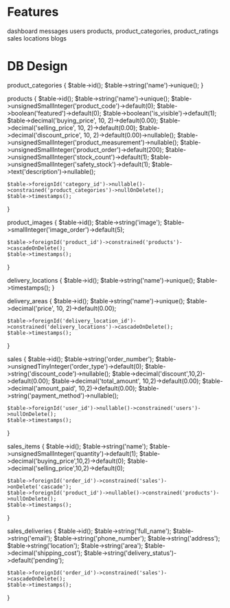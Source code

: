 # Features
dashboard
messages
users
products, product_categories, product_ratings
sales
locations
blogs


# DB Design
product_categories {
    $table->id();
    $table->string('name')->unique();
}

products {
    $table->id();
    $table->string('name')->unique();
    $table->unsignedSmallInteger('product_code')->default(0);
    $table->boolean('featured')->default(0);
    $table->boolean('is_visible')->default(1);
    $table->decimal('buying_price', 10, 2)->default(0.00);
    $table->decimal('selling_price', 10, 2)->default(0.00);
    $table->decimal('discount_price', 10, 2)->default(0.00)->nullable();
    $table->unsignedSmallInteger('product_measurement')->nullable();
    $table->unsignedSmallInteger('product_order')->default(200);
    $table->unsignedSmallInteger('stock_count')->default(1);
    $table->unsignedSmallInteger('safety_stock')->default(1);
    $table->text('description')->nullable();

    $table->foreignId('category_id')->nullable()->constrained('product_categories')->nullOnDelete();
    $table->timestamps();
}

product_images {
    $table->id();
    $table->string('image');
    $table->smallInteger('image_order')->default(5);

    $table->foreignId('product_id')->constrained('products')->cascadeOnDelete();
    $table->timestamps();
}

delivery_locations {
    $table->id();
    $table->string('name')->unique();
    $table->timestamps();
}

delivery_areas {
    $table->id();
    $table->string('name')->unique();
    $table->decimal('price', 10, 2)->default(0.00);

    $table->foreignId('delivery_location_id')->constrained('delivery_locations')->cascadeOnDelete();
    $table->timestamps();
}

sales {
    $table->id();
    $table->string('order_number');
    $table->unsignedTinyInteger('order_type')->default(0);
    $table->string('discount_code')->nullable();
    $table->decimal('discount',10,2)->default(0.00);
    $table->decimal('total_amount', 10,2)->default(0.00);
    $table->decimal('amount_paid', 10,2)->default(0.00);
    $table->string('payment_method')->nullable();

    $table->foreignId('user_id')->nullable()->constrained('users')->nullOnDelete();
    $table->timestamps();
}

sales_items {
    $table->id();
    $table->string('name');
    $table->unsignedSmallInteger('quantity')->default(1);
    $table->decimal('buying_price',10,2)->default(0);
    $table->decimal('selling_price',10,2)->default(0);

    $table->foreignId('order_id')->constrained('sales')->onDelete('cascade');
    $table->foreignId('product_id')->nullable()->constrained('products')->nullOnDelete();
    $table->timestamps();
}

sales_deliveries {
    $table->id();
    $table->string('full_name');
    $table->string('email');
    $table->string('phone_number');
    $table->string('address');
    $table->string('location');
    $table->string('area');
    $table->decimal('shipping_cost');
    $table->string('delivery_status')->default('pending');

    $table->foreignId('order_id')->constrained('sales')->cascadeOnDelete();
    $table->timestamps();
}

